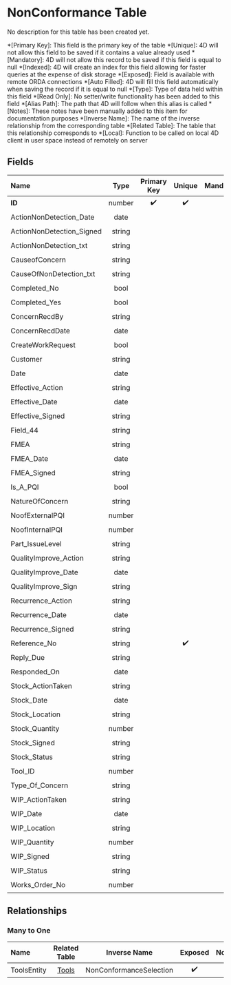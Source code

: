 ﻿# NonConformance Table
No description for this table has been created yet.

*[Primary Key]: This field is the primary key of the table
*[Unique]: 4D will not allow this field to be saved if it contains a value already used
*[Mandatory]: 4D will not allow this record to be saved if this field is equal to null
*[Indexed]: 4D will create an index for this field allowing for faster queries at the expense of disk storage
*[Exposed]: Field is available with remote ORDA connections
*[Auto Filled]: 4D will fill this field automatically when saving the record if it is equal to null
*[Type]: Type of data held within this field
*[Read Only]: No setter/write functionality has been added to this field
*[Alias Path]: The path that 4D will follow when this alias is called
*[Notes]: These notes have been manually added to this item for documentation purposes
*[Inverse Name]: The name of the inverse relationship from the corresponding table
*[Related Table]: The table that this relationship corresponds to
*[Local]: Function to be called on local 4D client in user space instead of remotely on server
## Fields

|Name|Type|Primary Key|Unique|Mandatory|Indexed|Exposed|Auto Filled|Notes|
|:---|:---:|:---:|:---:|:---:|:---:|:---:|:---:|:---:|
|**ID**|number|✔️|✔️||✔️|✔️|✔️||
|ActionNonDetection_Date|date|||||✔️|||
|ActionNonDetection_Signed|string|||||✔️|||
|ActionNonDetection_txt|string|||||✔️|||
|CauseofConcern|string|||||✔️|||
|CauseOfNonDetection_txt|string|||||✔️|||
|Completed_No|bool|||||✔️|||
|Completed_Yes|bool|||||✔️|||
|ConcernRecdBy|string|||||✔️|||
|ConcernRecdDate|date|||||✔️|||
|CreateWorkRequest|bool|||||✔️|||
|Customer|string|||||✔️|||
|Date|date|||||✔️|||
|Effective_Action|string|||||✔️|||
|Effective_Date|date|||||✔️|||
|Effective_Signed|string|||||✔️|||
|Field_44|string|||||✔️|||
|FMEA|string|||||✔️|||
|FMEA_Date|date|||||✔️|||
|FMEA_Signed|string|||||✔️|||
|Is_A_PQI|bool||||✔️|✔️|||
|NatureOfConcern|string|||||✔️|||
|NoofExternalPQI|number|||||✔️|||
|NoofInternalPQI|number|||||✔️|||
|Part_IssueLevel|string|||||✔️|||
|QualityImprove_Action|string|||||✔️|||
|QualityImprove_Date|date|||||✔️|||
|QualityImprove_Sign|string|||||✔️|||
|Recurrence_Action|string|||||✔️|||
|Recurrence_Date|date|||||✔️|||
|Recurrence_Signed|string|||||✔️|||
|Reference_No|string||✔️||✔️|✔️|||
|Reply_Due|string|||||✔️|||
|Responded_On|date|||||✔️|||
|Stock_ActionTaken|string|||||✔️|||
|Stock_Date|date|||||✔️|||
|Stock_Location|string|||||✔️|||
|Stock_Quantity|number|||||✔️|||
|Stock_Signed|string|||||✔️|||
|Stock_Status|string|||||✔️|||
|Tool_ID|number||||✔️|✔️|||
|Type_Of_Concern|string|||||✔️|||
|WIP_ActionTaken|string|||||✔️|||
|WIP_Date|date|||||✔️|||
|WIP_Location|string|||||✔️|||
|WIP_Quantity|number|||||✔️|||
|WIP_Signed|string|||||✔️|||
|WIP_Status|string|||||✔️|||
|Works_Order_No|number|||||✔️|||

## Relationships
### Many to One

|Name|Related Table|Inverse Name|Exposed|Notes|
|:---|:---:|:---:|:---:|:---:|
|ToolsEntity|[Tools](Tools.md)|NonConformanceSelection|✔️||